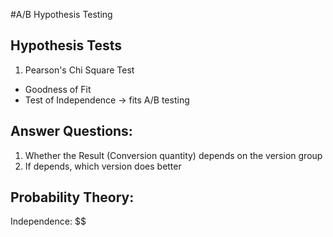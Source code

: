 #A/B Hypothesis Testing

## Hypothesis Tests
1. Pearson's Chi Square Test
  + Goodness of Fit
  + Test of Independence $\rightarrow$ fits A/B testing

## Answer Questions:
1. Whether the Result (Conversion quantity) depends on the version group
2. If depends, which version does better

## Probability Theory:
Independence: $$


